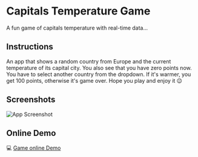 
# Capitals Temperature Game

A fun game of capitals temperature with real-time data...


## Instructions
An app that shows a random country from Europe and the current temperature of its capital city. You also see that you have zero points now. You have to select another country from the dropdown. If it's warmer, you get 100 points, otherwise it's game over.
Hope you play and enjoy it 😉


## Screenshots

![App Screenshot](https://github-production-user-asset-6210df.s3.amazonaws.com/73791490/296859458-edc83b8f-c524-4a3f-896d-34cc8421a2c4.jpg)


## Online Demo

💻 [Game online Demo](https://gtngame.vercel.app//)

